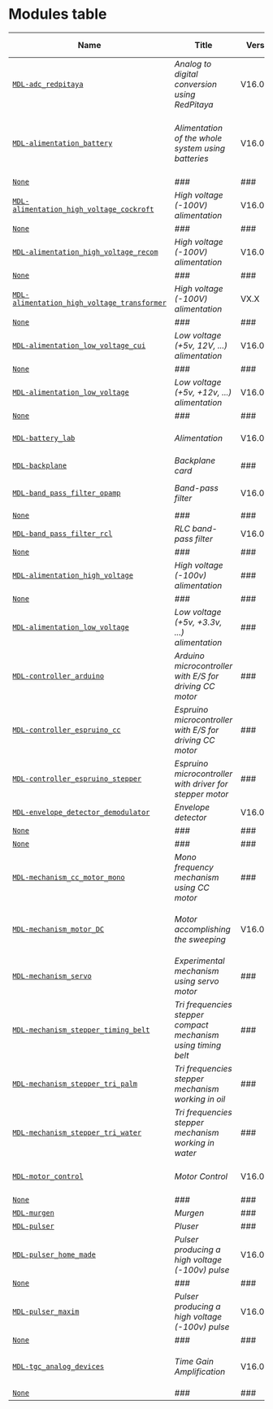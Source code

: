 # Modules table
| Name | Title | Version | Technology | Contributor | Functions | Module Requirements |
|------|-------|---------|------------|-------------|-----------| -------------------- |
|[`MDL-adc_redpitaya`](../../modules/MDL-adc_redpitaya "Analog to digital conversion using RedPitaya")|_Analog to digital conversion using RedPitaya_|V16.04.15|Commercial board [`RedPitaya`](http://redpitaya.com/)|###|[`FCT-signal_processing_calculating_pixels`](../../functions/FCT-signal_processing_calculating_pixels)|###|
|[`MDL-alimentation_battery`](../../modules/MDL-alimentation_battery "Alimentation of the whole system using batteries")|_Alimentation of the whole system using batteries_|V16.04.18|Echopen Made using two 9V batteries serially connected|###|[`FCT-sensing`](../../functions/FCT-sensing) [`FCT-user_interfacing`](../../functions/FCT-user_interfacing)|###|
|[`None`](../../modules/None "###")|_###_|###|###|###|###|###|
|[`MDL-alimentation_high_voltage_cockroft`](../../modules/MDL-alimentation_high_voltage_cockroft "High voltage (-100V) alimentation")|_High voltage (-100V) alimentation_|V16.04.11|Echopen Made|[`Jerome`](../../contributors/CTB-jerome) [`Gerard`](../../contributors/CTB-gerard)|[`FCT-sensing_emitting`](../../functions/FCT-sensing_emitting)|###|
|[`None`](../../modules/None "###")|_###_|###|###|###|###|###|
|[`MDL-alimentation_high_voltage_recom`](../../modules/MDL-alimentation_high_voltage_recom "High voltage (-100V) alimentation")|_High voltage (-100V) alimentation_|V16.04.18|integrated circuit [`R05-100B`](http://www.digikey.fr/product-detail/fr/recom-power/R05-100B/945-2051-5-ND/3776798)|###|[`FCT-sensing_emitting`](../../functions/FCT-sensing_emitting)|###|
|[`None`](../../modules/None "###")|_###_|###|###|###|###|###|
|[`MDL-alimentation_high_voltage_transformer`](../../modules/MDL-alimentation_high_voltage_transformer "High voltage (-100V) alimentation")|_High voltage (-100V) alimentation_|VX.X|hand made|###|[`FCT-sensing_emitting`](../../functions/FCT-sensing_emitting)|###|
|[`None`](../../modules/None "###")|_###_|###|###|###|###|###|
|[`MDL-alimentation_low_voltage_cui`](../../modules/MDL-alimentation_low_voltage_cui "Low voltage (+5v, 12V, ...) alimentation")|_Low voltage (+5v, 12V, ...) alimentation_|V16.04.18|integrated circuit [`PYB30-Q24`](http://www.cui.com/product/resource/pyb30-u.pdf)|###|###|###|
|[`None`](../../modules/None "###")|_###_|###|###|###|###|###|
|[`MDL-alimentation_low_voltage`](../../modules/MDL-alimentation_low_voltage "Low voltage (+5v, +12v, ...) alimentation")|_Low voltage (+5v, +12v, ...) alimentation_|V16.04.11|Echopen Made|[`Jerome`](../../contributors/CTB-jerome) [`Gerard `](../../contributors/CTB-gerard)|###|###|
|[`None`](../../modules/None "###")|_###_|###|###|###|###|###|
|[`MDL-battery_lab`](../../modules/MDL-battery_lab "Alimentation")|_Alimentation_|V16.04.18|Commercial System [`Velleman`](http://www.velleman.eu/products/view/?country=fr&lang=fr&id=417650)|###|[`FCT-sensing`](../../functions/FCT-sensing) [`FCT-user_interfacing`](../../functions/FCT-user_interfacing)|###|
|[`MDL-backplane`](../../modules/MDL-backplane "Backplane card")|_Backplane card_|###|###|###||###|
|[`MDL-band_pass_filter_opamp`](../../modules/MDL-band_pass_filter_opamp "Band-pass filter")|_Band-pass filter_|V16.04.18|Home made using [`OPA625`](http://www.ti.com/product/OPA625)|[`BM`](../../contributors/CTB-BM)|[`FCT-sensing_emitting`](../../functions/FCT-sensing_emitting)|###|
|[`None`](../../modules/None "###")|_###_|###|###|###|###|###|
|[`MDL-band_pass_filter_rcl`](../../modules/MDL-band_pass_filter_rcl "RLC band-pass filter")|_RLC band-pass filter_|V16.04.14|Echopen Made|[`Jerome`](../../contributors/CTB-jerome) [`Michel`](../../contributors/CTB-michel)|[`FCT-signal_processing_filtering`](../../functions/FCT-signal_processing_filtering)|###|
|[`None`](../../modules/None "###")|_###_|###|###|###|###|###|
|[`MDL-alimentation_high_voltage`](../../modules/MDL-alimentation_high_voltage "High voltage (-100v) alimentation")|_High voltage (-100v) alimentation_|###|###|###||###|
|[`None`](../../modules/None "###")|_###_|###|###|###|###|###|
|[`MDL-alimentation_low_voltage`](../../modules/MDL-alimentation_low_voltage "Low voltage (+5v, +3.3v, ...) alimentation")|_Low voltage (+5v, +3.3v, ...) alimentation_|###|###|###|Function: [`FCT-alimentation`](../../functions/alimentation)|###|
|[`MDL-controller_arduino`](../../modules/MDL-controller_arduino "Arduino microcontroller with E/S for driving CC motor")|_Arduino microcontroller with E/S for driving CC motor_|###|###|###||###|
|[`MDL-controller_espruino_cc`](../../modules/MDL-controller_espruino_cc "Espruino microcontroller with E/S for driving CC motor")|_Espruino microcontroller with E/S for driving CC motor_|###|###|###||###|
|[`MDL-controller_espruino_stepper`](../../modules/MDL-controller_espruino_stepper "Espruino microcontroller with driver for stepper motor")|_Espruino microcontroller with driver for stepper motor_|###|###|###||###|
|[`MDL-envelope_detector_demodulator`](../../modules/MDL-envelope_detector_demodulator "Envelope detector")|_Envelope detector_|V16.04.08|Echopen Made|[`Farad`](../../contributors/CTB-Farad)|[`FCT-signal_processing_envelop_detecting`](../../functions/FCT-signal_processing_envelop_detecting)|###|
|[`None`](../../modules/None "###")|_###_|###|###|###|###|###|
|[`None`](../../modules/None "###")|_###_|###|###|###|###|###|
|[`MDL-mechanism_cc_motor_mono`](../../modules/MDL-mechanism_cc_motor_mono "Mono frequency mechanism using CC motor")|_Mono frequency mechanism using CC motor_|###|###|###||###|
|[`MDL-mechanism_motor_DC`](../../modules/MDL-mechanism_motor_DC "Motor accomplishing the sweeping")|_Motor accomplishing the sweeping_|V16.05.02|motor [`RB-Pol-123`](http://www.robotshop.com/media/files/pdf/datasheet-1442.pdf) integrated circuit [`encodor`](http://www.robotshop.com/ca/fr/moteur-12v-engrenage-191-avec-encodeur-64-cpr.html)|[`Jerome`](../../contributors/CTB-jerome)|[`FCT-sensing_sweeping`](../../functions/FCT-sensing_sweeping)|###|
|[`MDL-mechanism_servo`](../../modules/MDL-mechanism_servo "Experimental mechanism using servo motor")|_Experimental mechanism using servo motor_|###|###|###||###|
|[`MDL-mechanism_stepper_timing_belt`](../../modules/MDL-mechanism_stepper_timing_belt "Tri frequencies stepper compact mechanism using timing belt")|_Tri frequencies stepper compact mechanism using timing belt_|###|###|###||###|
|[`MDL-mechanism_stepper_tri_palm`](../../modules/MDL-mechanism_stepper_tri_palm "Tri frequencies stepper mechanism working in oil")|_Tri frequencies stepper mechanism working in oil_|###|###|###||###|
|[`MDL-mechanism_stepper_tri_water`](../../modules/MDL-mechanism_stepper_tri_water "Tri frequencies stepper mechanism working in water")|_Tri frequencies stepper mechanism working in water_|###|###|###||###|
|[`MDL-motor_control`](../../modules/MDL-motor_control "Motor Control")|_Motor Control_|V16.04.15|Echopen Made and Arduino|###|[`FCT-sensing_sweeping`](../../functions/FCT-sensing_sweeping)|###|
|[`None`](../../modules/None "###")|_###_|###|###|###|###|###|
|[`MDL-murgen`](../../modules/MDL-murgen "Murgen")|_Murgen_|###|###|###||###|
|[`MDL-pulser`](../../modules/MDL-pulser "Pluser")|_Pluser_|###|###|###||###|
|[`MDL-pulser_home_made`](../../modules/MDL-pulser_home_made "Pulser producing a high voltage (-100v) pulse")|_Pulser producing a high voltage (-100v) pulse_|V16.04.12|Echopen Made|###|[`FCT-sensing_emitting`](../../functions/FCT-sensing_emitting)|###|
|[`None`](../../modules/None "###")|_###_|###|###|###|###|###|
|[`MDL-pulser_maxim`](../../modules/MDL-pulser_maxim "Pulser producing a high voltage (-100v) pulse")|_Pulser producing a high voltage (-100v) pulse_|V16.04.12|integrated circuit [`MAX4940`](http://www.mouser.com/ds/2/256/MAX4940EVKIT-MAX4940MB-477818.pdf)|###|[`FCT-sensing_emitting`](../../functions/FCT-sensing_emitting)|###|
|[`None`](../../modules/None "###")|_###_|###|###|###|###|###|
|[`MDL-tgc_analog_devices`](../../modules/MDL-tgc_analog_devices "Time Gain Amplification")|_Time Gain Amplification_|V16.04.12|Integrated circuit [`AD8331 EVALZ`](http://www.analog.com/media/en/technical-documentation/evaluation-documentation/154207235AD8331EB_a.pdf)|[`BM`](../../contributors/CTB-bm)|[`FCT-signal_processing_amplifying_time_gain_compensation`](../../functions/FCT-signal_processing_amplifying_time_gain_compensation)|###|
|[`None`](../../modules/None "###")|_###_|###|###|###|###|###|
